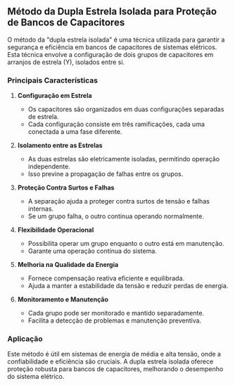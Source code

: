 ## Método da Dupla Estrela Isolada para Proteção de Bancos de Capacitores

O método da "dupla estrela isolada" é uma técnica utilizada para garantir a segurança e eficiência em bancos de capacitores de sistemas elétricos. Esta técnica envolve a configuração de dois grupos de capacitores em arranjos de estrela (Y), isolados entre si. 

### Principais Características

1. **Configuração em Estrela**
   - Os capacitores são organizados em duas configurações separadas de estrela.
   - Cada configuração consiste em três ramificações, cada uma conectada a uma fase diferente.

2. **Isolamento entre as Estrelas**
   - As duas estrelas são eletricamente isoladas, permitindo operação independente.
   - Isso previne a propagação de falhas entre os grupos.

3. **Proteção Contra Surtos e Falhas**
   - A separação ajuda a proteger contra surtos de tensão e falhas internas.
   - Se um grupo falha, o outro continua operando normalmente.

4. **Flexibilidade Operacional**
   - Possibilita operar um grupo enquanto o outro está em manutenção.
   - Garante uma operação contínua do sistema.

5. **Melhoria na Qualidade da Energia**
   - Fornece compensação reativa eficiente e equilibrada.
   - Ajuda a manter a estabilidade da tensão e reduzir perdas de energia.

6. **Monitoramento e Manutenção**
   - Cada grupo pode ser monitorado e mantido separadamente.
   - Facilita a detecção de problemas e manutenção preventiva.

### Aplicação

Este método é útil em sistemas de energia de média e alta tensão, onde a confiabilidade e eficiência são cruciais. A dupla estrela isolada oferece proteção robusta para bancos de capacitores, melhorando o desempenho do sistema elétrico.
